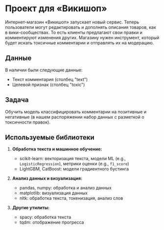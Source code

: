 # Проект для «Викишоп»
Интернет-магазин «Викишоп» запускает новый сервис. Теперь пользователи могут редактировать и дополнять описания товаров, как в вики-сообществах. То есть клиенты предлагают свои правки и комментируют изменения других. Магазину нужен инструмент, который будет искать токсичные комментарии и отправлять их на модерацию.

## Данные
В наличии были следующие данные:
- Текст комментария (столбец "text")
- Целевой признак (столбец "toxic")

## Задача
Обучить модель классифицировать комментарии на позитивные и негативные (в нашем распоряжении набор данных с разметкой о токсичности правок). 

## Используемые библиотеки
1. **Обработка текста и машинное обучение:**
   - scikit-learn: векторизация текста, модели ML (e.g., `LogisticRegression`), метрики оценки (e.g., `f1_score`)
   - LightGBM, CatBoost: модели градиентного бустинга

2. **Анализ данных и визуализация:**
   - pandas, numpy: обработка и анализ данных
   - matplotlib: визуализация данных
   - nltk: обработка текста, токенизация, анализ слов

3. **Другие утилиты:**
   - spacy: обработка текста
   - tqdm: отображение прогресса

